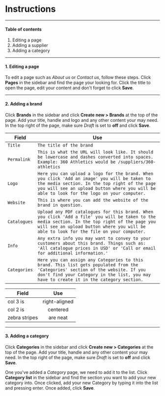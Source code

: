 # Instructions

***

#### Table of contents
1. Editing a page
2. Adding a supplier
3. Adding a category

***

#### 1. Editing a page
To edit a page such as *About us* or *Contact us*, follow these steps. Click **Pages** in the sidebar and find the page your looking for. Click the title to open the page, edit your content and don't forget to click **Save**.

***

#### 2. Adding a brand
Click **Brands** in the sidebar and click **Create new > Brands** at the top of the page. Add your title, handle and logo and any other content your may need. In the top right of the page, make sure *Draft* is set to **off** and click **Save**.

Field | Use
--- | ---
`Title` | `The title of the brand`
`Permalink` | `This is what the URL will look like. It should be lowercase and dashes converted into spaces. Example: 360 Athletics would be /suppliers/360-athletics`
`Logo` | `Here you can upload a logo for the brand. When you click 'Add an image' you will be taken to the media section. In the top right of the page you will see an upload button where you will be able to look for the logo on your computer.`
`Website` | `This is where you can add the website of the brand in question.`
`Catalogues` | `Upload any PDF catalogues for this brand. When you click 'Add a file' you will be taken to the media section. In the top right of the page you will see an upload button where you will be able to look for the file on your computer.`
`Info` | `Any extra info you may want to convey to your customers about this brand. Things such as: 'All catalogue prices in USD' or 'Call or email for additional information.'`
`Categories` | `Here you can assign any Categories to this brand. This list gets populated from the 'Categories' section of the website. If you don't find your Category in the list, you may have to create it in the category section.`

| Field        | Use           |
| ------------- |:-------------:|
| col 3 is      | right-aligned |
| col 2 is      | centered      |
| zebra stripes | are neat      |

***

#### 3. Adding a category
Click **Categories** in the sidebar and click **Create new > Categories** at the top of the page. Add your title, handle and any other content your may need. In the top right of the page, make sure *Draft* is set to **off** and click **Save**.

One you've added a *Category* page, we need to add it to the list. Click **Category list** in the sidebar and find the section you want to add your new category into. Once clicked, add your new Category by typing it into the list and pressing enter. Once added, click **Save**.